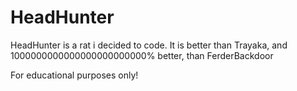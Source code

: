 # HeadHunter
HeadHunter is a rat i decided to code. It is better than Trayaka, and 1000000000000000000000000% better, than FerderBackdoor

For educational purposes only!
